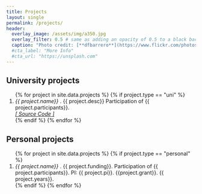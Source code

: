 ```yaml
---
title: Projects
layout: single
permalink: /projects/
header:
  overlay_image: /assets/img/a350.jpg
  overlay_filter: 0.5 # same as adding an opacity of 0.5 to a black background
  caption: "Photo credit: [**dfbarrero**](https://www.flickr.com/photos/dfbarrero/)"
  #cta_label: "More Info"
  #cta_url: "https://unsplash.com"
---
```


<h2 class="bibliography">University projects</h2>

<ol class="bibliography">
{% for project in site.data.projects %}
{% if project.type == "uni" %}
    <li>
         <i>{{ project.name}} </i>. {{ project.desc}} Participation of {{ project.participants}}.
         <br />
      <i><a href ="{{ project.link}}">[ Source Code ]</strong></a></i>
    </li>
{% endif %}
{% endfor %}
</ol>

<h2 class="bibliography">Personal projects</h2>

<ol class="bibliography">
{% for project in site.data.projects %}
{% if project.type == "personal" %}
    <li>
         <i>{{ project.name}} </i>. {{ project.funding}}. Participation of {{ project.participants}}. PI: {{ project.pi}}. {{project.grant}}. {{ project.years}}.
    </li>
{% endif %}
{% endfor %}
</ol>


